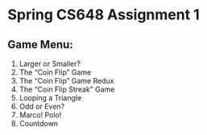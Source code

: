 # Spring CS648 Assignment 1
 
## Game Menu:
1. Larger or Smaller?
2. The “Coin Flip” Game
3. The “Coin Flip” Game Redux
4. The “Coin Flip Streak” Game
5. Looping a Triangle
6. Odd or Even?
7. Marco! Polo!
8. Countdown
